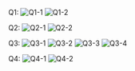 Q1:
![Q1-1](https://github.com/ibrahimjohar/PfFall23/assets/34939623/1e3d6c89-0c66-4d1f-80dc-91db8f6e1504)
![Q1-2](https://github.com/ibrahimjohar/PfFall23/assets/34939623/678c526a-e1c9-44a1-8fb2-14a3f5399e33)

Q2:
![Q2-1](https://github.com/ibrahimjohar/PfFall23/assets/34939623/26c26755-2727-418a-bd64-b8aba88f095b)
![Q2-2](https://github.com/ibrahimjohar/PfFall23/assets/34939623/ebea13d3-1caf-4a12-874c-40616aecdaf0)

Q3:
![Q3-1](https://github.com/ibrahimjohar/PfFall23/assets/34939623/ee738279-9c14-472f-ac3e-c9694d11b796)
![Q3-2](https://github.com/ibrahimjohar/PfFall23/assets/34939623/adc555f2-3ee8-4ef1-aeb8-99fdf2240f25)
![Q3-3](https://github.com/ibrahimjohar/PfFall23/assets/34939623/9b76a00c-4626-431d-a3fa-17fdabb0db74)
![Q3-4](https://github.com/ibrahimjohar/PfFall23/assets/34939623/c1222697-ee75-43db-bbb8-b4839af9bfb7)

Q4:
![Q4-1](https://github.com/ibrahimjohar/PfFall23/assets/34939623/d52ec55e-200b-4516-92cc-eca6bc80c47b)
![Q4-2](https://github.com/ibrahimjohar/PfFall23/assets/34939623/1e79a7da-5621-4b85-9577-c34335250f63)

